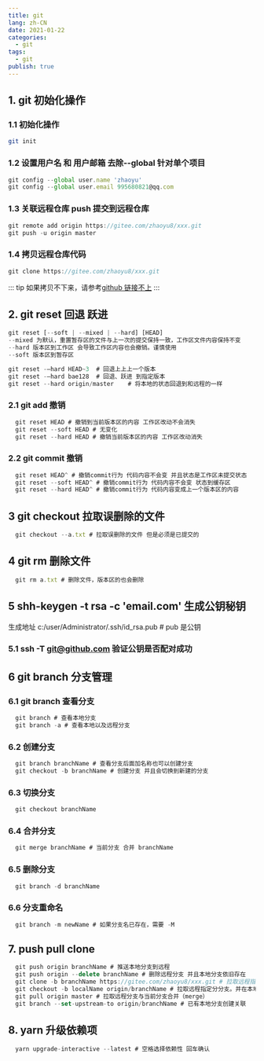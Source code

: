 ```yaml
---
title: git
lang: zh-CN
date: 2021-01-22
categories:
  - git
tags:
  - git
publish: true
---
```


<!-- more -->

## 1. git 初始化操作

### 1.1 初始化操作

```sh
git init
```

### 1.2 设置用户名 和 用户邮箱 去除--global 针对单个项目

```js
git config --global user.name 'zhaoyu'
git config --global user.email 995680821@qq.com
```

### 1.3 关联远程仓库 push 提交到远程仓库

```js
git remote add origin https://gitee.com/zhaoyu8/xxx.git
git push -u origin master
```

### 1.4 拷贝远程仓库代码

```js
git clone https://gitee.com/zhaoyu8/xxx.git
```

::: tip
如果拷贝不下来，请参考[github 链接不上](https://zhaoyu8.github.io/blog/blogs/practical/#_1-1-%E6%89%8B%E5%8A%A8%E4%BF%AE%E6%94%B9-%E6%88%90%E5%8A%9F%E7%8E%87%E9%AB%98)
:::

## 2. git reset 回退 跃进

```js
git reset [--soft | --mixed | --hard] [HEAD]
--mixed 为默认，重置暂存区的文件与上一次的提交保持一致，工作区文件内容保持不变
--hard 版本区到工作区 会导致工作区内容也会撤销。谨慎使用
--soft 版本区到暂存区

git reset -–hard HEAD~3  # 回退上上上一个版本
git reset -–hard bae128  # 回退、跃进 到指定版本
git reset --hard origin/master    # 将本地的状态回退到和远程的一样

```

### 2.1 git add 撤销

```js
  git reset HEAD # 撤销到当前版本区的内容 工作区改动不会消失
  git reset --soft HEAD # 无变化
  git reset --hard HEAD # 撤销当前版本区的内容 工作区改动消失
```

### 2.2 git commit 撤销

```js
  git reset HEAD^ # 撤销commit行为 代码内容不会变 并且状态是工作区未提交状态
  git reset --soft HEAD^ # 撤销commit行为 代码内容不会变 状态到缓存区
  git reset --hard HEAD^ # 撤销commit行为 代码内容变成上一个版本区的内容
```

## 3 git checkout 拉取误删除的文件

```js
  git checkout --a.txt # 拉取误删除的文件 但是必须是已提交的
```

## 4 git rm 删除文件

```js
  git rm a.txt # 删除文件，版本区的也会删除
```

## 5 shh-keygen -t rsa -c 'email.com' 生成公钥秘钥

生成地址 c:/user/Administrator/.ssh/id_rsa.pub # pub 是公钥

### 5.1 ssh -T git@github.com 验证公钥是否配对成功

## 6 git branch 分支管理

### 6.1 git branch 查看分支

```js
  git branch # 查看本地分支
  git branch -a # 查看本地以及远程分支
```

### 6.2 创建分支

```js
  git branch branchName # 查看分支后面加名称也可以创建分支
  git checkout -b branchName # 创建分支 并且会切换到新建的分支
```

### 6.3 切换分支

```js
  git checkout branchName
```

### 6.4 合并分支

```js
  git merge branchName # 当前分支 合并 branchName
```

### 6.5 删除分支

```js
  git branch -d branchName
```

### 6.6 分支重命名

```js
  git branch -m newName # 如果分支名已存在，需要 -M
```

## 7. push pull clone

```js
  git push origin branchName # 推送本地分支到远程
  git push origin --delete branchName # 删除远程分支 并且本地分支依旧存在
  git clone -b branchName https://gitee.com/zhaoyu8/xxx.git # 拉取远程指定分支
  git checkout -b localName origin/branchName # 拉取远程指定分分支。并在本地创建分支
  git pull origin master # 拉取远程分支与当前分支合并（merge）
  git branch --set-upstream-to origin/branchName # 已有本地分支创建关联
```

## 8. yarn 升级依赖项

```js
  yarn upgrade-interactive --latest # 空格选择依赖性 回车确认
```
